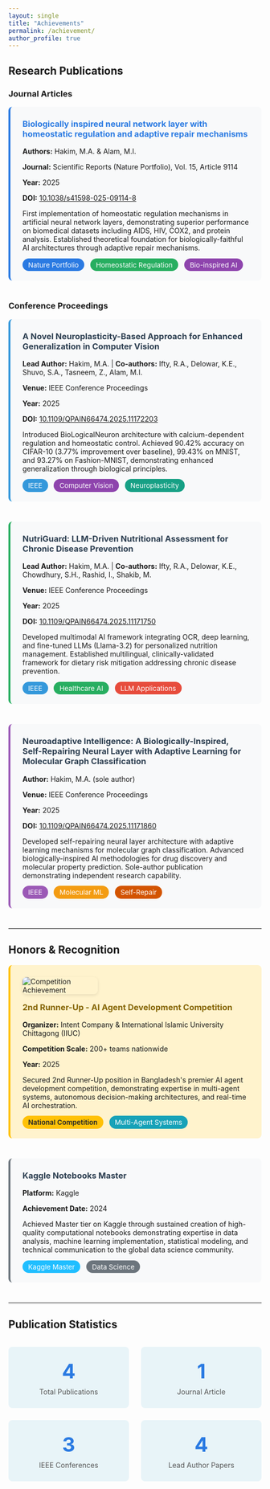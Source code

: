 ```yaml
---
layout: single
title: "Achievements"
permalink: /achievement/
author_profile: true
---
```


<div style="max-width: 900px; margin: 0 auto;">

## Research Publications

### Journal Articles

<div class="achievement-item" style="margin-bottom: 2.5rem; padding: 1.5rem; background-color: #f8f9fa; border-radius: 8px; border-left: 4px solid #2a7ae2;">
  <h3 style="margin-top: 0; color: #2a7ae2;">Biologically inspired neural network layer with homeostatic regulation and adaptive repair mechanisms</h3>
  <p><strong>Authors:</strong> Hakim, M.A. & Alam, M.I.</p>
  <p><strong>Journal:</strong> Scientific Reports (Nature Portfolio), Vol. 15, Article 9114</p>
  <p><strong>Year:</strong> 2025</p>
  <p><strong>DOI:</strong> <a href="https://doi.org/10.1038/s41598-025-09114-8" target="_blank">10.1038/s41598-025-09114-8</a></p>
  <p>First implementation of homeostatic regulation mechanisms in artificial neural network layers, demonstrating superior performance on biomedical datasets including AIDS, HIV, COX2, and protein analysis. Established theoretical foundation for biologically-faithful AI architectures through adaptive repair mechanisms.</p>
  <div style="margin-top: 1rem;">
    <span style="background-color: #2a7ae2; color: white; padding: 0.3rem 0.7rem; border-radius: 15px; font-size: 0.85rem;">Nature Portfolio</span>
    <span style="background-color: #27ae60; color: white; padding: 0.3rem 0.7rem; border-radius: 15px; font-size: 0.85rem; margin-left: 0.5rem;">Homeostatic Regulation</span>
    <span style="background-color: #8e44ad; color: white; padding: 0.3rem 0.7rem; border-radius: 15px; font-size: 0.85rem; margin-left: 0.5rem;">Bio-inspired AI</span>
  </div>
</div>

### Conference Proceedings

<div class="achievement-item" style="margin-bottom: 2.5rem; padding: 1.5rem; background-color: #f8f9fa; border-radius: 8px; border-left: 4px solid #3498db;">
  <h3 style="margin-top: 0; color: #2c3e50;">A Novel Neuroplasticity-Based Approach for Enhanced Generalization in Computer Vision</h3>
  <p><strong>Lead Author:</strong> Hakim, M.A. | <strong>Co-authors:</strong> Ifty, R.A., Delowar, K.E., Shuvo, S.A., Tasneem, Z., Alam, M.I.</p>
  <p><strong>Venue:</strong> IEEE Conference Proceedings</p>
  <p><strong>Year:</strong> 2025</p>
  <p><strong>DOI:</strong> <a href="https://doi.org/10.1109/QPAIN66474.2025.11172203" target="_blank">10.1109/QPAIN66474.2025.11172203</a></p>
  <p>Introduced BioLogicalNeuron architecture with calcium-dependent regulation and homeostatic control. Achieved 90.42% accuracy on CIFAR-10 (3.77% improvement over baseline), 99.43% on MNIST, and 93.27% on Fashion-MNIST, demonstrating enhanced generalization through biological principles.</p>
  <div style="margin-top: 1rem;">
    <span style="background-color: #3498db; color: white; padding: 0.3rem 0.7rem; border-radius: 15px; font-size: 0.85rem;">IEEE</span>
    <span style="background-color: #8e44ad; color: white; padding: 0.3rem 0.7rem; border-radius: 15px; font-size: 0.85rem; margin-left: 0.5rem;">Computer Vision</span>
    <span style="background-color: #16a085; color: white; padding: 0.3rem 0.7rem; border-radius: 15px; font-size: 0.85rem; margin-left: 0.5rem;">Neuroplasticity</span>
  </div>
</div>

<div class="achievement-item" style="margin-bottom: 2.5rem; padding: 1.5rem; background-color: #f8f9fa; border-radius: 8px; border-left: 4px solid #27ae60;">
  <h3 style="margin-top: 0; color: #2c3e50;">NutriGuard: LLM-Driven Nutritional Assessment for Chronic Disease Prevention</h3>
  <p><strong>Lead Author:</strong> Hakim, M.A. | <strong>Co-authors:</strong> Ifty, R.A., Delowar, K.E., Chowdhury, S.H., Rashid, I., Shakib, M.</p>
  <p><strong>Venue:</strong> IEEE Conference Proceedings</p>
  <p><strong>Year:</strong> 2025</p>
  <p><strong>DOI:</strong> <a href="https://doi.org/10.1109/QPAIN66474.2025.11171750" target="_blank">10.1109/QPAIN66474.2025.11171750</a></p>
  <p>Developed multimodal AI framework integrating OCR, deep learning, and fine-tuned LLMs (Llama-3.2) for personalized nutrition management. Established multilingual, clinically-validated framework for dietary risk mitigation addressing chronic disease prevention.</p>
  <div style="margin-top: 1rem;">
    <span style="background-color: #3498db; color: white; padding: 0.3rem 0.7rem; border-radius: 15px; font-size: 0.85rem;">IEEE</span>
    <span style="background-color: #27ae60; color: white; padding: 0.3rem 0.7rem; border-radius: 15px; font-size: 0.85rem; margin-left: 0.5rem;">Healthcare AI</span>
    <span style="background-color: #e74c3c; color: white; padding: 0.3rem 0.7rem; border-radius: 15px; font-size: 0.85rem; margin-left: 0.5rem;">LLM Applications</span>
  </div>
</div>

<div class="achievement-item" style="margin-bottom: 2.5rem; padding: 1.5rem; background-color: #f8f9fa; border-radius: 8px; border-left: 4px solid #9b59b6;">
  <h3 style="margin-top: 0; color: #2c3e50;">Neuroadaptive Intelligence: A Biologically-Inspired, Self-Repairing Neural Layer with Adaptive Learning for Molecular Graph Classification</h3>
  <p><strong>Author:</strong> Hakim, M.A. (sole author)</p>
  <p><strong>Venue:</strong> IEEE Conference Proceedings</p>
  <p><strong>Year:</strong> 2025</p>
  <p><strong>DOI:</strong> <a href="https://doi.org/10.1109/QPAIN66474.2025.11171860" target="_blank">10.1109/QPAIN66474.2025.11171860</a></p>
  <p>Developed self-repairing neural layer architecture with adaptive learning mechanisms for molecular graph classification. Advanced biologically-inspired AI methodologies for drug discovery and molecular property prediction. Sole-author publication demonstrating independent research capability.</p>
  <div style="margin-top: 1rem;">
    <span style="background-color: #9b59b6; color: white; padding: 0.3rem 0.7rem; border-radius: 15px; font-size: 0.85rem;">IEEE</span>
    <span style="background-color: #f39c12; color: white; padding: 0.3rem 0.7rem; border-radius: 15px; font-size: 0.85rem; margin-left: 0.5rem;">Molecular ML</span>
    <span style="background-color: #d35400; color: white; padding: 0.3rem 0.7rem; border-radius: 15px; font-size: 0.85rem; margin-left: 0.5rem;">Self-Repair</span>
  </div>
</div>

---

## Honors & Recognition

<div class="achievement-item" style="margin-bottom: 2.5rem; padding: 1.5rem; background-color: #fff3cd; border-radius: 8px; border-left: 4px solid #ffc107;">
  <div style="display: flex; align-items: center; gap: 1rem; flex-wrap: wrap;">
    <img src="/md-hakim.github.io/images/achievement_medal.png" 
         alt="Competition Achievement" 
         style="max-width: 150px; height: auto; border-radius: 8px; box-shadow: 0 2px 6px rgba(0,0,0,0.1);">
    <div style="flex: 1; min-width: 300px;">
      <h3 style="margin-top: 0; color: #856404;">2nd Runner-Up - AI Agent Development Competition</h3>
      <p><strong>Organizer:</strong> Intent Company & International Islamic University Chittagong (IIUC)</p>
      <p><strong>Competition Scale:</strong> 200+ teams nationwide</p>
      <p><strong>Year:</strong> 2025</p>
      <p>Secured 2nd Runner-Up position in Bangladesh's premier AI agent development competition, demonstrating expertise in multi-agent systems, autonomous decision-making architectures, and real-time AI orchestration.</p>
      <div style="margin-top: 1rem;">
        <span style="background-color: #ffc107; color: #212529; padding: 0.3rem 0.7rem; border-radius: 15px; font-size: 0.85rem; font-weight: 600;">National Competition</span>
        <span style="background-color: #17a2b8; color: white; padding: 0.3rem 0.7rem; border-radius: 15px; font-size: 0.85rem; margin-left: 0.5rem;">Multi-Agent Systems</span>
      </div>
    </div>
  </div>
</div>

<div class="achievement-item" style="margin-bottom: 2.5rem; padding: 1.5rem; background-color: #f8f9fa; border-radius: 8px; border-left: 4px solid #6c757d;">
  <h3 style="margin-top: 0; color: #2c3e50;">Kaggle Notebooks Master</h3>
  <p><strong>Platform:</strong> Kaggle</p>
  <p><strong>Achievement Date:</strong> 2024</p>
  <p>Achieved Master tier on Kaggle through sustained creation of high-quality computational notebooks demonstrating expertise in data analysis, machine learning implementation, statistical modeling, and technical communication to the global data science community.</p>
  <div style="margin-top: 1rem;">
    <span style="background-color: #20beff; color: white; padding: 0.3rem 0.7rem; border-radius: 15px; font-size: 0.85rem;">Kaggle Master</span>
    <span style="background-color: #6c757d; color: white; padding: 0.3rem 0.7rem; border-radius: 15px; font-size: 0.85rem; margin-left: 0.5rem;">Data Science</span>
  </div>
</div>

---

## Publication Statistics

<div style="display: grid; grid-template-columns: repeat(auto-fit, minmax(200px, 1fr)); gap: 1.5rem; margin: 2rem 0;">
  <div style="text-align: center; padding: 1.5rem; background-color: #e8f4f8; border-radius: 8px;">
    <div style="font-size: 2.5rem; font-weight: bold; color: #2a7ae2;">4</div>
    <div style="color: #555; margin-top: 0.5rem;">Total Publications</div>
  </div>
  <div style="text-align: center; padding: 1.5rem; background-color: #e8f4f8; border-radius: 8px;">
    <div style="font-size: 2.5rem; font-weight: bold; color: #2a7ae2;">1</div>
    <div style="color: #555; margin-top: 0.5rem;">Journal Article</div>
  </div>
  <div style="text-align: center; padding: 1.5rem; background-color: #e8f4f8; border-radius: 8px;">
    <div style="font-size: 2.5rem; font-weight: bold; color: #2a7ae2;">3</div>
    <div style="color: #555; margin-top: 0.5rem;">IEEE Conferences</div>
  </div>
  <div style="text-align: center; padding: 1.5rem; background-color: #e8f4f8; border-radius: 8px;">
    <div style="font-size: 2.5rem; font-weight: bold; color: #2a7ae2;">4</div>
    <div style="color: #555; margin-top: 0.5rem;">Lead Author Papers</div>
  </div>
</div>

</div>

<style>
.achievement-item {
  transition: transform 0.2s ease, box-shadow 0.2s ease;
}

.achievement-item:hover {
  transform: translateY(-2px);
  box-shadow: 0 4px 12px rgba(0,0,0,0.1);
}

@media (max-width: 768px) {
  .achievement-item img {
    max-width: 100%;
    margin-bottom: 1rem;
  }
}
</style>
